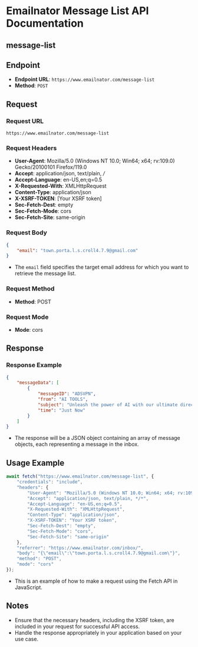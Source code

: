 # Emailnator Message List API Documentation

## message-list
## Endpoint

- **Endpoint URL**: `https://www.emailnator.com/message-list`
- **Method**: `POST`

## Request

### Request URL

```
https://www.emailnator.com/message-list
```

### Request Headers

- **User-Agent**: Mozilla/5.0 (Windows NT 10.0; Win64; x64; rv:109.0) Gecko/20100101 Firefox/119.0
- **Accept**: application/json, text/plain, */*
- **Accept-Language**: en-US,en;q=0.5
- **X-Requested-With**: XMLHttpRequest
- **Content-Type**: application/json
- **X-XSRF-TOKEN**: [Your XSRF token]
- **Sec-Fetch-Dest**: empty
- **Sec-Fetch-Mode**: cors
- **Sec-Fetch-Site**: same-origin

### Request Body

```json
{
    "email": "town.porta.l.s.croll4.7.9@gmail.com"
}
```

- The `email` field specifies the target email address for which you want to retrieve the message list.

### Request Method

- **Method**: POST

### Request Mode

- **Mode**: cors

## Response

### Response Example

```json
{
    "messageData": [
        {
            "messageID": "ADSVPN",
            "from": "AI TOOLS",
            "subject": "Unleash the power of AI with our ultimate directory of online tools!",
            "time": "Just Now"
        }
    ]
}
```

- The response will be a JSON object containing an array of message objects, each representing a message in the inbox.

## Usage Example

```javascript
await fetch("https://www.emailnator.com/message-list", {
    "credentials": "include",
    "headers": {
        "User-Agent": "Mozilla/5.0 (Windows NT 10.0; Win64; x64; rv:109.0) Gecko/20100101 Firefox/119.0",
        "Accept": "application/json, text/plain, */*",
        "Accept-Language": "en-US,en;q=0.5",
        "X-Requested-With": "XMLHttpRequest",
        "Content-Type": "application/json",
        "X-XSRF-TOKEN": "Your XSRF token",
        "Sec-Fetch-Dest": "empty",
        "Sec-Fetch-Mode": "cors",
        "Sec-Fetch-Site": "same-origin"
    },
    "referrer": "https://www.emailnator.com/inbox/",
    "body": "{\"email\":\"town.porta.l.s.croll4.7.9@gmail.com\"}",
    "method": "POST",
    "mode": "cors"
});
```

- This is an example of how to make a request using the Fetch API in JavaScript.

## Notes

- Ensure that the necessary headers, including the XSRF token, are included in your request for successful API access.
- Handle the response appropriately in your application based on your use case.
